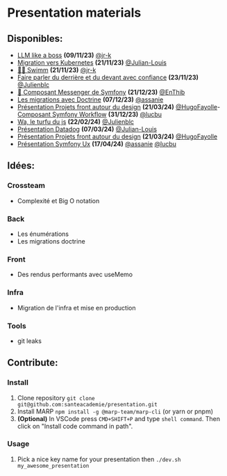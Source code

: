 # Presentation materials

## Disponibles:
- [LLM like a boss](https://tech.santeacademie.com/talks/llm/llm.html) **(09/11/23)** [@jr-k](https://github.com/jr-k)
- [Migration vers Kubernetes](https://tech.santeacademie.com/talks/kubernetes-migration/kubernetes-migration.html) **(21/11/23)** [@Julian-Louis](https://github.com/Julian-Louis)
- [🏊‍♂️ Swimm](https://tech.santeacademie.com/talks/swimm/swimm.html) **(21/11/23)** [@jr-k](https://github.com/jr-k)
- [Faire parler du derrière et du devant avec confiance](https://tech.santeacademie.com/talks/trpc/trpc.html) **(23/11/23)** [@Julienblc](https://github.com/Julienblc)
- [📨 Composant Messenger de Symfony](https://tech.santeacademie.com/talks/symfony_messenger/symfony_messenger.html) **(21/12/23)** [@EnThib](https://github.com/EnThib)
- [Les migrations avec Doctrine](https://tech.santeacademie.com/talks/doctrine-migration/doctrine-migration.html) **(07/12/23)** [@assanie](https://github.com/assanie)
- [Présentation Projets front autour du design](https://tech.santeacademie.com/talks/front-design-projects/front-design-projects.html) **(21/03/24)** [@HugoFayolle](https://github.com/HugoFayolle)- [Composant Symfony Workflow](https://tech.santeacademie.com/talks/symfony-workflow/symfony-workflow.html) **(31/12/23)** [@lucbu](https://github.com/lucbu)
- [Wa, le turfu du js](https://tech.santeacademie.com/talks/webassembly/webassembly.html) **(22/02/24)** [@Julienblc](https://github.com/Julienblc)
- [Présentation Datadog](https://tech.santeacademie.com/talks/datadog/datadog.html) **(07/03/24)** [@Julian-Louis](https://github.com/Julian-Louis)
- [Présentation Projets front autour du design](https://tech.santeacademie.com/talks/front-design-projects/front-design-projects.html) **(21/03/24)** [@HugoFayolle](https://github.com/HugoFayolle)
- [Présentation Symfony Ux](https://tech.santeacademie.com/talks/symfony-ux/symfony-ux.html) **(17/04/24)** [@assanie](https://github.com/assanie) [@lucbu](https://github.com/lucbu)


## Idées:


### Crossteam
- Complexité et Big O notation

### Back
- Les énumérations
- Les migrations doctrine

### Front
- Des rendus performants avec useMemo

### Infra
- Migration de l'infra et mise en production

### Tools
- git leaks

## Contribute:

### Install
1. Clone repository `git clone git@github.com:santeacademie/presentation.git`
2. Install MARP `npm install -g @marp-team/marp-cli` (or yarn or pnpm)
3. **(Optional)** In VSCode press `CMD+SHIFT+P` and type `shell command`. Then click on "Install code command in path".

### Usage
1. Pick a nice key name for your presentation then `./dev.sh my_awesome_presentation`
